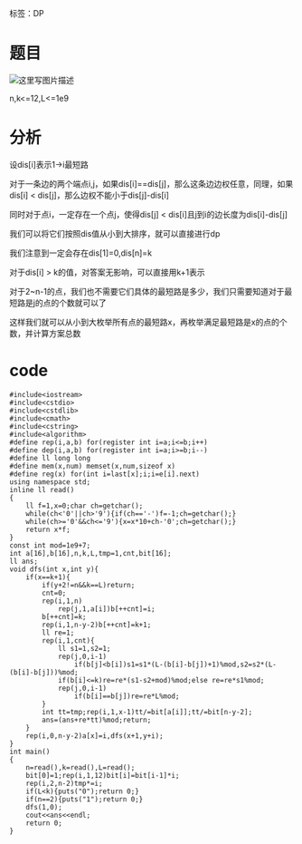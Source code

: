 ﻿---
subtitle: "披着dfs外衣的计数DP"
tags: 
 - DP-杂题
grammar_cjkRuby: true
catalog: true
layout:  post
header-img: "img/header/P9.jpg"
preview-img: "/img/preview/P9.jpg"
---
标签：DP

# 题目

![这里写图片描述](http://img.blog.csdn.net/20180304163931819?watermark/2/text/aHR0cDovL2Jsb2cuY3Nkbi5uZXQvcXdlcnR5MTEyNQ==/font/5a6L5L2T/fontsize/400/fill/I0JBQkFCMA==/dissolve/70)

n,k<=12,L<=1e9

# 分析

设dis[i]表示1->i最短路

对于一条边的两个端点i,j，如果dis[i]==dis[j]，那么这条边边权任意，同理，如果dis[i] < dis[j]，那么边权不能小于dis[j]-dis[i]

同时对于点i，一定存在一个点j，使得dis[j] < dis[i]且j到i的边长度为dis[i]-dis[j]

我们可以将它们按照dis值从小到大排序，就可以直接进行dp

我们注意到一定会存在dis[1]=0,dis[n]=k

对于dis[i] > k的值，对答案无影响，可以直接用k+1表示

对于2~n-1的点，我们也不需要它们具体的最短路是多少，我们只需要知道对于最短路是j的点的个数就可以了

这样我们就可以从小到大枚举所有点的最短路x，再枚举满足最短路是x的点的个数，并计算方案总数

# code
```
#include<iostream>
#include<cstdio>
#include<cstdlib>
#include<cmath>
#include<cstring>
#include<algorithm>
#define rep(i,a,b) for(register int i=a;i<=b;i++)
#define dep(i,a,b) for(register int i=a;i>=b;i--)
#define ll long long
#define mem(x,num) memset(x,num,sizeof x)
#define reg(x) for(int i=last[x];i;i=e[i].next)
using namespace std;
inline ll read()
{
	ll f=1,x=0;char ch=getchar();
	while(ch<'0'||ch>'9'){if(ch=='-')f=-1;ch=getchar();}
	while(ch>='0'&&ch<='9'){x=x*10+ch-'0';ch=getchar();}
	return x*f;
}
const int mod=1e9+7;
int a[16],b[16],n,k,L,tmp=1,cnt,bit[16];
ll ans;
void dfs(int x,int y){
	if(x==k+1){
		if(y+2!=n&&k==L)return;
		cnt=0;
		rep(i,1,n)
			rep(j,1,a[i])b[++cnt]=i;
		b[++cnt]=k;
		rep(i,1,n-y-2)b[++cnt]=k+1;
		ll re=1;
		rep(i,1,cnt){
			ll s1=1,s2=1;
			rep(j,0,i-1)
				if(b[j]<b[i])s1=s1*(L-(b[i]-b[j])+1)%mod,s2=s2*(L-(b[i]-b[j]))%mod;
			if(b[i]<=k)re=re*(s1-s2+mod)%mod;else re=re*s1%mod;
			rep(j,0,i-1)
				if(b[i]==b[j])re=re*L%mod;
		}
		int tt=tmp;rep(i,1,x-1)tt/=bit[a[i]];tt/=bit[n-y-2];
		ans=(ans+re*tt)%mod;return;
	}
	rep(i,0,n-y-2)a[x]=i,dfs(x+1,y+i);
}
int main()
{	
	n=read(),k=read(),L=read();
	bit[0]=1;rep(i,1,12)bit[i]=bit[i-1]*i;
	rep(i,2,n-2)tmp*=i;
	if(L<k){puts("0");return 0;}
	if(n==2){puts("1");return 0;}
	dfs(1,0);
	cout<<ans<<endl;
	return 0;
}
```